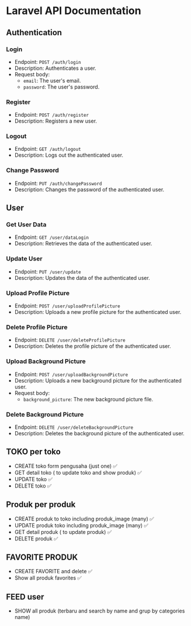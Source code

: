 # Laravel API Documentation

## Authentication

### Login

-   Endpoint: `POST /auth/login`
-   Description: Authenticates a user.
-   Request body:
    -   `email`: The user's email.
    -   `password`: The user's password.

### Register

-   Endpoint: `POST /auth/register`
-   Description: Registers a new user.

### Logout

-   Endpoint: `GET /auth/logout`
-   Description: Logs out the authenticated user.

### Change Password

-   Endpoint: `PUT /auth/changePassword`
-   Description: Changes the password of the authenticated user.

## User

### Get User Data

-   Endpoint: `GET /user/dataLogin`
-   Description: Retrieves the data of the authenticated user.

### Update User

-   Endpoint: `PUT /user/update`
-   Description: Updates the data of the authenticated user.

### Upload Profile Picture

-   Endpoint: `POST /user/uploadProfilePicture`
-   Description: Uploads a new profile picture for the authenticated user.

### Delete Profile Picture

-   Endpoint: `DELETE /user/deleteProfilePicture`
-   Description: Deletes the profile picture of the authenticated user.

### Upload Background Picture

-   Endpoint: `POST /user/uploadBackgroundPicture`
-   Description: Uploads a new background picture for the authenticated user.
-   Request body:
    -   `background_picture`: The new background picture file.

### Delete Background Picture

-   Endpoint: `DELETE /user/deleteBackgroundPicture`
-   Description: Deletes the background picture of the authenticated user.

## TOKO per toko

-   CREATE toko form pengusaha (just one) ✅
-   GET detail toko ( to update toko and show produk) ✅
-   UPDATE toko ✅
-   DELETE toko ✅

## Produk per produk

-   CREATE produk to toko including produk_image (many) ✅
-   UPDATE produk toko including produk_image (many) ✅
-   GET detail produk ( to update produk) ✅
-   DELETE produk ✅

## FAVORITE PRODUK

-   CREATE FAVORITE and delete ✅
-   Show all produk favorites ✅

## FEED user

-   SHOW all produk (terbaru and search by name and grup by categories name)
